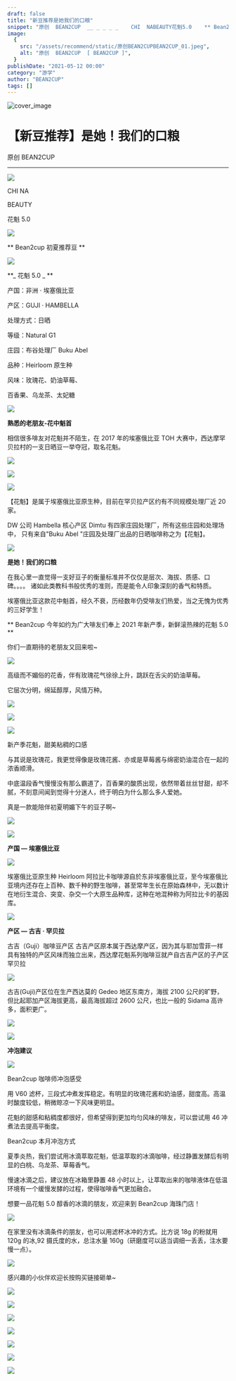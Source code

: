 ```yaml
---
draft: false
title: "新豆推荐是她我们的口粮"
snippet: "原创  BEAN2CUP  __ _ _ _ _    CHI  NABEAUTY花魁5.0    ** Bean2cup初夏推荐"
image:
  {
    src: "/assets/recommend/static/原创BEAN2CUPBEAN2CUP_01.jpeg",
    alt: "原创  BEAN2CUP  [ BEAN2CUP ]",
  }
publishDate: "2021-05-12 00:00"
category: "游学"
author: "BEAN2CUP"
tags: []
---
```


![cover_image](/assets/recommend/static/原创BEAN2CUPBEAN2CUP_01.jpeg)

# 【新豆推荐】是她！我们的口粮

原创 BEAN2CUP

---

![](/assets/recommend/static/原创BEAN2CUPBEAN2CUP_02.png)

CHI NA

BEAUTY

花魁 5.0

![](/assets/recommend/static/原创BEAN2CUPBEAN2CUP_03.png)

** Bean2cup 初夏推荐豆 **

![](/assets/recommend/static/原创BEAN2CUPBEAN2CUP_04.png)

**_ 花魁 5.0 _ **

产国：非洲 · 埃塞俄比亚

产区：GUJI · HAMBELLA

处理方式：日晒

等级：Natural G1

庄园：布谷处理厂 Buku Abel

品种：Heirloom 原生种

风味：玫瑰花、奶油草莓、

百香果、乌龙茶、太妃糖

![](/assets/recommend/static/原创BEAN2CUPBEAN2CUP_05.png)

**熟悉的老朋友-花中魁首**

相信很多啡友对花魁并不陌生，在 2017 年的埃塞俄比亚 TOH 大赛中，西达摩罕贝拉村的一支日晒豆一举夺冠，取名花魁。

![](/assets/recommend/static/原创BEAN2CUPBEAN2CUP_06.jpeg)

![](/assets/recommend/static/原创BEAN2CUPBEAN2CUP_07.png)

![](/assets/recommend/static/原创BEAN2CUPBEAN2CUP_08.jpeg)

【花魁】是属于埃塞俄比亚原生种，目前在罕贝拉产区约有不同规模处理厂近 20 家。

DW 公司 Hambella 核心产区 Dimtu 有四家庄园处理厂，所有这些庄园和处理场中， 只有来自"Buku Abel
"庄园及处理厂出品的日晒咖啡称之为【花魁】。

![](/assets/recommend/static/原创BEAN2CUPBEAN2CUP_05.png)

**是她！我们的口粮**

在我心里一直觉得一支好豆子的衡量标准并不仅仅是层次、海拔、质感、口碑。。。。 诸如此类教科书般优秀的准则，而是能令人印象深刻的香气和特质。

埃塞俄比亚这款花中魁首，经久不衰，历经数年仍受啡友们热爱，当之无愧为优秀的三好学生！

** Bean2cup 今年如约为广大啡友们奉上 2021 年新产季，新鲜滚热辣的花魁 5.0 **

你们一直期待的老朋友又回来啦~

![](/assets/recommend/static/原创BEAN2CUPBEAN2CUP_09.jpeg)

高级而不媚俗的花香，伴有玫瑰花气徐徐上升，跳跃在舌尖的奶油草莓。

它层次分明，绵延醇厚，风情万种。

![](/assets/recommend/static/原创BEAN2CUPBEAN2CUP_10.jpeg)

![](/assets/recommend/static/原创BEAN2CUPBEAN2CUP_07.png)

![](/assets/recommend/static/原创BEAN2CUPBEAN2CUP_11.jpeg)

新产季花魁，甜美粘稠的口感

与其说是玫瑰花，我更觉得像是玫瑰花酱、亦或是草莓酱与绵密奶油混合在一起的浓香顺滑。

中底温段香气慢慢没有那么霸道了，百香果的酸质出现，依然带着丝丝甘甜，却不腻，不刻意间闻到觉得十分迷人，终于明白为什么那么多人爱她。

真是一款能陪伴初夏明媚下午的豆子啊~

![](/assets/recommend/static/原创BEAN2CUPBEAN2CUP_12.jpeg)

![](/assets/recommend/static/原创BEAN2CUPBEAN2CUP_05.png)

**产国 — 埃塞俄比亚**

![](/assets/recommend/static/原创BEAN2CUPBEAN2CUP_13.png)

埃塞俄比亚原生种 Heirloom 阿拉比卡咖啡源自於东非埃塞俄比亚，至今埃塞俄比亚境内还存在上百种、数千种的野生咖啡，甚至常年生长在原始森林中，无以数计在地衍生混合、突变、杂交一个大原生品种库，这种在地混种称为阿拉比卡的基因库。

![](/assets/recommend/static/原创BEAN2CUPBEAN2CUP_05.png)

**产区 — 古吉 · 罕贝拉**

古吉（Guji）咖啡豆产区
古吉产区原本属于西达摩产区，因为其与耶加雪菲一样具有独特的产区风味而独立出来，西达摩花魁系列咖啡豆就产自古吉产区的子产区罕贝拉

![](/assets/recommend/static/原创BEAN2CUPBEAN2CUP_14.jpeg)

古吉(Guji)产区位在生产西达莫的 Gedeo 地区东南方，海拔 2100 公尺的旷野，但比起耶加产区海拔更高，最高海拔超过 2600 公尺，也比一般的 Sidama 高许多，面积更广。

![](/assets/recommend/static/原创BEAN2CUPBEAN2CUP_15.jpeg)

![](/assets/recommend/static/原创BEAN2CUPBEAN2CUP_16.jpeg)

**冲泡建议**

![](/assets/recommend/static/原创BEAN2CUPBEAN2CUP_17.jpeg)

Bean2cup 咖啡师冲泡感受

用 V60 滤杯，三段式冲煮发挥稳定。有明显的玫瑰花酱和奶油感，甜度高。高温时酸度较低，稍微晾凉一下风味更明显。

花魁的甜感和粘稠度都很好，但希望得到更加均匀风味的啡友，可以尝试用 46 冲煮法去提高平衡度。

Bean2cup 本月冲泡方式

夏季炎热，我们尝试用冰滴萃取花魁，低温萃取的冰滴咖啡，经过静置发酵后有明显的白桃、乌龙茶、草莓香气。

慢速冰滴之后，建议放在冰箱里静置 48 小时以上，让萃取出来的咖啡液体在低温环境有一个缓慢发酵的过程，使得咖啡香气更加融合。

想要一品花魁 5.0 醇香的冰滴的朋友，欢迎来到 Bean2cup 海珠门店！

![](/assets/recommend/static/原创BEAN2CUPBEAN2CUP_18.jpeg)

在家里没有冰滴条件的朋友，也可以用滤杯冰冲的方式。比方说 18g 的粉就用 120g 的冰,92 摄氏度的水，总注水量 160g（研磨度可以适当调细一丢丢，注水要慢一点）。

![](/assets/recommend/static/原创BEAN2CUPBEAN2CUP_19.jpeg)

感兴趣的小伙伴欢迎长按购买链接砸单~

![](/assets/recommend/static/原创BEAN2CUPBEAN2CUP_20.jpeg)

![](/assets/recommend/static/原创BEAN2CUPBEAN2CUP_21.png)

![](/assets/recommend/static/原创BEAN2CUPBEAN2CUP_22.jpeg)

![](/assets/recommend/static/原创BEAN2CUPBEAN2CUP_23.jpeg)

![](/assets/recommend/static/原创BEAN2CUPBEAN2CUP_24.jpeg)

![](/assets/recommend/static/原创BEAN2CUPBEAN2CUP_25.jpeg)

![](/assets/recommend/static/原创BEAN2CUPBEAN2CUP_26.png)
